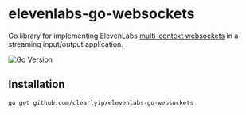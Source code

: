 # elevenlabs-go-websockets

Go library for implementing ElevenLabs [multi-context websockets](https://elevenlabs.io/docs/api-reference/multi-context-text-to-speech/v-1-text-to-speech-voice-id-multi-stream-input) in a streaming input/output application.

![Go Version](https://img.shields.io/badge/go-1.23.2-blue)

## Installation

```bash
go get github.com/clearlyip/elevenlabs-go-websockets
```
